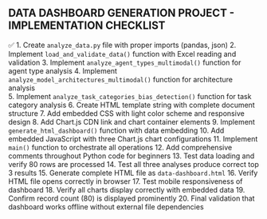 ## DATA DASHBOARD GENERATION PROJECT - IMPLEMENTATION CHECKLIST

✅ 1. Create `analyze_data.py` file with proper imports (pandas, json)
2. Implement `load_and_validate_data()` function with Excel reading and validation
3. Implement `analyze_agent_types_multimodal()` function for agent type analysis
4. Implement `analyze_model_architectures_multimodal()` function for architecture analysis  
5. Implement `analyze_task_categories_bias_detection()` function for task category analysis
6. Create HTML template string with complete document structure
7. Add embedded CSS with light color scheme and responsive design
8. Add Chart.js CDN link and chart container elements
9. Implement `generate_html_dashboard()` function with data embedding
10. Add embedded JavaScript with three Chart.js chart configurations
11. Implement `main()` function to orchestrate all operations
12. Add comprehensive comments throughout Python code for beginners
13. Test data loading and verify 80 rows are processed
14. Test all three analyses produce correct top 3 results
15. Generate complete HTML file as `data-dashboard.html`
16. Verify HTML file opens correctly in browser
17. Test mobile responsiveness of dashboard
18. Verify all charts display correctly with embedded data
19. Confirm record count (80) is displayed prominently
20. Final validation that dashboard works offline without external file dependencies